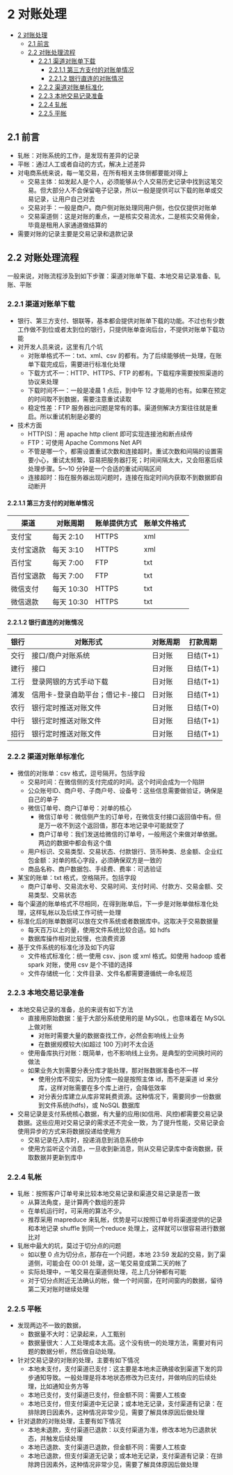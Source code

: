 # 2 对账处理

- [2 对账处理](#2-%E5%AF%B9%E8%B4%A6%E5%A4%84%E7%90%86)
  - [2.1 前言](#21-%E5%89%8D%E8%A8%80)
  - [2.2 对账处理流程](#22-%E5%AF%B9%E8%B4%A6%E5%A4%84%E7%90%86%E6%B5%81%E7%A8%8B)
    - [2.2.1 渠道对账单下载](#221-%E6%B8%A0%E9%81%93%E5%AF%B9%E8%B4%A6%E5%8D%95%E4%B8%8B%E8%BD%BD)
      - [2.2.1.1 第三方支付的对账单情况](#2211-%E7%AC%AC%E4%B8%89%E6%96%B9%E6%94%AF%E4%BB%98%E7%9A%84%E5%AF%B9%E8%B4%A6%E5%8D%95%E6%83%85%E5%86%B5)
      - [2.2.1.2 银行直连的对账情况](#2212-%E9%93%B6%E8%A1%8C%E7%9B%B4%E8%BF%9E%E7%9A%84%E5%AF%B9%E8%B4%A6%E6%83%85%E5%86%B5)
    - [2.2.2 渠道对账单标准化](#222-%E6%B8%A0%E9%81%93%E5%AF%B9%E8%B4%A6%E5%8D%95%E6%A0%87%E5%87%86%E5%8C%96)
    - [2.2.3 本地交易记录准备](#223-%E6%9C%AC%E5%9C%B0%E4%BA%A4%E6%98%93%E8%AE%B0%E5%BD%95%E5%87%86%E5%A4%87)
    - [2.2.4 轧帐](#224-%E8%BD%A7%E5%B8%90)
    - [2.2.5 平帐](#225-%E5%B9%B3%E5%B8%90)

## 2.1 前言

- 轧帐：对账系统的工作，是发现有差异的记录
- 平帐：通过人工或者自动的方式，解决上述差异
- 对电商系统来说，每一笔交易，在所有相关主体侧都要能对得上
  - 交易主体：如发起人是个人，必须能够从个人交易历史记录中找到这笔交易。但大部分人不会保留电子记录，所以一般是提供可以下载的账单或交易记录，让用户自己对去
  - 交易对手：一般是商户。商户侧对账处理同用户侧，也仅仅提供对账单
  - 交易渠道侧：这是对账的重点，一是核实交易流水，二是核实交易佣金，毕竟是租用人家通道做结算的
- 需要对账的记录主要是交易记录和退款记录

## 2.2 对账处理流程

一般来说，对账流程涉及到如下步骤：渠道对账单下载、本地交易记录准备、轧账、平账

### 2.2.1 渠道对账单下载

- 银行、第三方支付、银联等，基本都会提供对账单下载的功能。不过也有少数工作做不到位或者太到位的银行，只提供账单查询后台，不提供对账单下载功能
- 对开发人员来说，这里有几个坑
  - 对账单格式不一：txt、xml、csv 的都有。为了后续能够统一处理，在账单下载完成后，需要进行标准化处理
  - 下载方式不一：HTTP、HTTPS、FTP 的都有。下载程序需要按照渠道的协议来处理
  - 下载时间不一：一般是凌晨 1 点后，到中午 12 才能用的也有。如果在预定的时间取不到数据，需要注意重试读取
  - 稳定性差：FTP 服务器出问题是常有的事。渠道侧解决方案往往就是重启。所以重试机制是必要的
- 技术方面
  - HTTP(S)：用 apache http client 即可实现连接池和断点续传
  - FTP：可使用 Apache Commons Net API
  - 不管是哪一个，都需设置重试次数和连接超时。重试次数和间隔的设置需要小心，重试太频繁，容易把服务器打死；时间间隔太大，又会阻塞后续处理步骤。5～10 分钟是一个合适的重试间隔区间
  - 连接超时：指在服务器出现问题时，连接在指定时间内获取不到数据即自动断开

#### 2.2.1.1 第三方支付的对账单情况

| 渠道 | 对账周期 | 账单提供方式 | 账单文件格式 |
| --- | --- | --- | --- |
| 支付宝 | 每天 2:10 | HTTPS | xml |
| 支付宝退款 | 每天 3:10 | HTTPS | xml |
| 百付宝 | 每天 7:00 | FTP | txt |
| 百付宝退款 | 每天 7:00 | FTP | txt |
| 微信支付 | 每天 10:30 | HTTPS | txt |
| 微信退款 | 每天 10:30 | HTTPS | txt |

#### 2.2.1.2 银行直连的对账情况

| 银行 | 对账形式 | 对账周期 | 打款周期 |
| --- | --- | --- | --- |
| 交行 | 接口/商户对账系统 | 日对账 | 日结(T+1) |
| 建行 | 接口 | 日对账 | 日结(T+1) |
| 工行 | 登录网银的方式手动下载 | 日对账 | 日结(T+1) |
| 浦发 | 信用卡-登录自助平台；借记卡-接口 | 日对账 | 日结(T+1) |
| 农行 | 银行定时推送对账文件 | 日对账 | 日结(T+0) |
| 中行 | 银行定时推送对账文件 | 日对账 | 日结(T+1) |
| 招行 | 银行定时推送对账文件 | 日对账 | 日结(T+1) |

### 2.2.2 渠道对账单标准化

- 微信的对账单：csv 格式，逗号隔开。包括字段
  - 交易时间：在微信侧的支付完成的时间。这个时间会成为一个陷阱
  - 公众账号ID、商户号、子商户号、设备号：这些信息需要做验证，确保是自己的单子
  - 微信订单号、商户订单号：对单的核心
    - 微信订单号：微信侧产生的订单号，在微信支付接口返回值中有。但是万一收不到这个返回值，那在本地记录中可能就空了
    - 商户订单号：我们发送给微信的订单号，一般用这个来做对单依据。两边的数据中都会有这个值
  - 用户标识、交易类型、交易状态、付款银行、货币种类、总金额、企业红包金额：对单的核心字段，必须确保双方是一致的
  - 商品名称、商户数据包、手续费、费率：可选验证
- 某宝的账单：txt 格式，空格隔开。包括字段
  - 商户订单号、交易流水号、交易时间、支付时间、付款方、交易金额、交易类型、交易状态
- 每个渠道的账单格式不尽相同，在得到账单后，下一步是对账单做标准化处理，这样轧帐以及后续工作可统一处理
- 标准化后的账单数据可以放在文件系统或者数据库中。这取决于交易数据量
  - 每天百万以上的量，使用文件系统比较合适。如 hdfs
  - 数据库操作相对比较慢，也浪费资源
- 基于文件系统的标准化涉及如下内容
  - 文件格式标准化：统一使用 csv、json 或 xml 格式。如使用 hadoop 或者 spark 对账，使用 csv 是个不错的选择
  - 文件存储统一化：文件目录、文件名都需要遵循统一命名规范

### 2.2.3 本地交易记录准备

- 本地交易记录的准备，总的来说有如下方法
  - 直接用原始数据：鉴于大部分系统使用的是 MySQL，也意味着在 MySQL 上做对账
    - 对账时需要大量的数据查找工作，必然会影响线上业务
    - 在数据规模较大(如超过 100 万)时不太合适
  - 使用备库执行对账：既简单，也不影响线上业务。是典型的空间换时间的做法
  - 如果业务大到需要分表分库才能处理，那对账数据准备也不一样
    - 使用分库不现实，因为分库一般是按照主体 id，而不是渠道 id 来分库，这样对账需要在多个库上进行，会降低效率
    - 对分表分库建立从库非常耗费资源。这种情况下，需要同步一份数据到文件系统(hdfs)，或 NoSQL 数据库
- 交易记录是支付系统核心数据，有大量的应用(如信用、风控)都需要交易记录数据。这些应用对交易记录的需求还不完全一致，为了提升性能，交易记录会使用异步的方式来将数据投递给使用方
  - 交易记录在入库时，投递消息到消息系统中
  - 使用方监听这个消息，一旦收到新消息，则从交易记录库中查询数据，获取数据并更新到库中

### 2.2.4 轧帐

- 轧帐：按照客户订单号来比较本地交易记录和渠道交易记录是否一致
  - 从算法角度，是计算两个数组的差异
  - 在单机运行时，可采用的算法不少。
  - 推荐采用 mapreduce 来轧帐，优势是可以按照订单号将渠道提供的记录和本地记录 shuffle 到同一个reduce 处理上，这样就可以很容易进行数据比对
- 轧帐中最大的坑，莫过于切分点的问题
  - 如以整 0 点为切分点，那存在一个问题，本地 23:59 发起的交易，到了渠道侧，可能会在 00:01 处理，这一笔交易变成第二天的帐了
  - 实际处理中，一笔交易在渠道侧处理，花上几分钟都有可能
  - 对于切分点附近无法确认的帐，做一个时间窗，在时间窗内的数据，留待第二天对账时继续处理

### 2.2.5 平帐

- 发现两边不一致的数据，
  - 数据量不大时：记录起来，人工甄别
  - 数据量很大：人工处理成本太高。这个没有统一的处理方法，需要对有问题的数据分析，然后做自动处理。
- 针对交易记录的对账的处理，主要有如下情况
  - 本地未支付，支付渠道已支付：这主要是本地未正确接收到渠道下发的异步通知导致。一般处理是将本地状态修改为已支付，并做响应的后续处理，比如通知业务方等
  - 本地已支付，支付渠道已支付，但金额不同：需要人工核查
  - 本地已支付，但支付渠道中无记录；或本地无记录，支付渠道有记录：在排除跨日因素外，这种情况非常少见，需要了解具体原因后做处理
- 针对退款的对账处理，主要有如下情况
  - 本地未退款，支付渠道已退款：以支付渠道为准，修改本地为已退款状态，并触发后续处理
  - 本地已退款、支付渠道已退款，但金额不同：需要人工核查
  - 本地已退款，但支付渠道无记录；或本地无记录，支付渠道有记录：在排除跨日因素外，这种情况非常少见，需要了解具体原因后做处理
